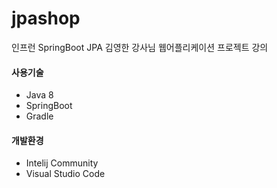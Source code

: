 # jpashop
인프런 SpringBoot JPA 김영한 강사님 웹어플리케이션 프로젝트 강의 
#### 사용기술
+ Java 8
+ SpringBoot
+ Gradle

#### 개발환경
+ Intelij Community
+ Visual Studio Code
